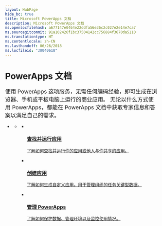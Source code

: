 ```yaml
---
layout: HubPage
hide_bc: true
title: Microsoft PowerApps 文档
description: Microsoft PowerApps 文档
ms.openlocfilehash: a677147e0464e22ddfa56e36c2c027e2e14e7ca7
ms.sourcegitcommit: 91a102426f1bc37504142cc756884f3670da5110
ms.translationtype: HT
ms.contentlocale: zh-CN
ms.lasthandoff: 06/26/2018
ms.locfileid: "30040618"
---
```

<div id="main" class="v2">
    <div class="container">
        <h1>PowerApps 文档</h1>
        <p style="font-size: 1.12rem;margin-bottom: 1rem;">使用 PowerApps 这项服务，无需任何编码经验，即可生成在浏览器、手机或平板电脑上运行的商业应用。 无论以什么方式使用 PowerApps，都能在 PowerApps 文档中获取专家信息和答案以满足自己的需求。</p>
        <ul class="pivots">
            <li>
                <a href="#home"></a>
                <ul id="home">
                    <li>
                        <a href="#home-all"></a>
                        <ul id="home-all" class="cardsM cols cols3">
                            <li>
                                <a href="./user/index.md">
                                    <div class="cardSize">
                                        <div class="cardPadding">
                                            <div class="card">
                                                <div class="cardImageOuter">
                                                    <div class="cardImage">
                                                        <img src="media/index/user.svg" alt="" />
                                                    </div>
                                                </div>
                                                <div class="cardText">
                                                    <h3>查找并运行应用</h3>
                                                    <p>了解如何查找并运行你的应用或他人与你共享的应用。</p>
                                                </div>
                                            </div>
                                        </div>
                                    </div>
                                </a>
                            </li>
                            <li>
                                <a href="./maker/index.md">
                                    <div class="cardSize">
                                        <div class="cardPadding">
                                            <div class="card">
                                                <div class="cardImageOuter">
                                                    <div class="cardImage">
                                                        <img src="media/index/maker.svg" alt="" />
                                                    </div>
                                                </div>
                                                <div class="cardText">
                                                    <h3>创建应用</h3>
                                                    <p>了解如何生成自定义应用，用于管理组织的任务关键型数据。</p>
                                                </div>
                                            </div>
                                        </div>
                                    </div>
                                </a>
                            </li>
                            <li>
                                <a href="./administrator/index.md">
                                    <div class="cardSize">
                                        <div class="cardPadding">
                                            <div class="card">
                                                <div class="cardImageOuter">
                                                    <div class="cardImage">
                                                        <img src="media/index/admin.svg" alt="" />
                                                    </div>
                                                </div>
                                                <div class="cardText">
                                                    <h3>管理 PowerApps</h3>
                                                    <p>了解如何保护数据、管理环境以及监控使用情况。</p>
                                                </div>
                                            </div>
                                        </div>
                                    </div>
                                </a>
                            </li>
                        </ul>
                    </li>
                </ul>
            </li>
        </ul>
    </div>
</div>